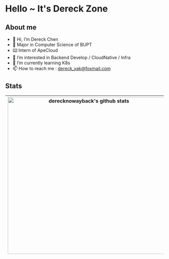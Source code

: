 # Hello ~ It's Dereck Zone

## About me

- 👋 Hi, I’m Dereck Chen
- 🏫 Major in Computer Science of BUPT
- ⌨️ Intern of ApeCloud 
- 👀 I’m interested in Backend Develop / CloudNative / Infra
- 🌱 I’m currently learning K8s
- 📫 How to reach me : dereck_yak@foxmail.com



## Stats


|<img width=500px align="center" src="https://github-readme-stats.vercel.app/api?username=derecknowayback&show_icons=true&include_all_commits=true&count_private=true&bg_color=white&hide_border=true" alt="derecknowayback's github stats" /> |<img width=500px align="center" src="https://github-readme-stats.vercel.app/api/top-langs/?username=derecknowayback&layout=compact&hide_border=true&bg_color=white" />|
| ------------- | ------------- |


<!---
derecknowayback/derecknowayback is a ✨ special ✨ repository because its `README.md` (this file) appears on your GitHub profile.
You can click the Preview link to take a look at your changes.
--->
